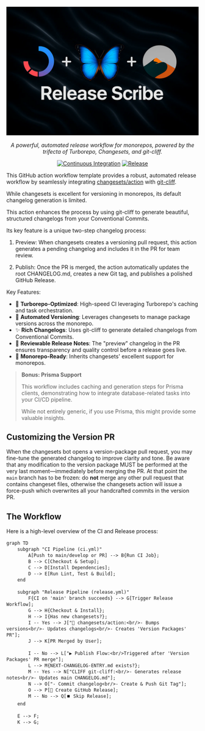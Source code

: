 <div align="center">

![Release Scribe](./.github/logo.webp)

*A powerful, automated release workflow for monorepos, powered by the trifecta of Turborepo, Changesets, and git-cliff.*

[![Continuous Integration](https://github.com/ClinWise/release-scribe/actions/workflows/ci.yml/badge.svg)](https://github.com/ClinWise/release-scribe/actions/workflows/ci.yml)
[![Release](https://github.com/ClinWise/release-scribe/actions/workflows/release.yml/badge.svg)](https://github.com/ClinWise/release-scribe/actions/workflows/release.yml)

</div>

This GitHub action workflow template provides a robust, automated release workflow by seamlessly integrating
[changesets/action](https://github.com/changesets/action) with [git-cliff](https://github.com/orhun/git-cliff).

While changesets is excellent for versioning in monorepos, its default changelog generation is limited. 

This action enhances the process by using git-cliff to generate beautiful, structured changelogs from your Conventional Commits.

Its key feature is a unique two-step changelog process:

1. Preview: When changesets creates a versioning pull request, this action generates a pending changelog and includes it in the PR for team review.

2. Publish: Once the PR is merged, the action automatically updates the root CHANGELOG.md, creates a new Git tag, and publishes a polished GitHub Release.

Key Features:
- 🚀 **Turborepo-Optimized**: High-speed CI leveraging Turborepo's caching and task orchestration.
- 🔄 **Automated Versioning**: Leverages changesets to manage package versions across the monorepo.
- ✨ **Rich Changelogs**: Uses git-cliff to generate detailed changelogs from Conventional Commits.
- 👀 **Reviewable Release Notes**: The "preview" changelog in the PR ensures transparency and quality control before a release goes live.
- 🌳 **Monorepo-Ready**: Inherits changesets' excellent support for monorepos.

> **Bonus: Prisma Support**
> 
> This workflow includes caching and generation steps for Prisma clients, demonstrating how to integrate database-related tasks into your CI/CD pipeline.
> 
> While not entirely generic, if you use Prisma, this might provide some valuable insights.

## Customizing the Version PR

When the changesets bot opens a version-package pull request, you may fine-tune the generated changelog to improve clarity and tone. Be aware that any modification to the version package MUST be performed at the very last moment—immediately before merging the PR. At that point the `main` branch has to be frozen: do **not** merge any other pull request that contains changeset files, otherwise the changesets action will issue a force-push which overwrites all your handcrafted commits in the version PR.

## The Workflow

Here is a high-level overview of the CI and Release process:


```mermaid
graph TD
    subgraph "CI Pipeline (ci.yml)"
        A[Push to main/develop or PR] --> B{Run CI Job};
        B --> C[Checkout & Setup];
        C --> D[Install Dependencies];
        D --> E[Run Lint, Test & Build];
    end

    subgraph "Release Pipeline (release.yml)"
        F{CI on 'main' branch succeeds} --> G[Trigger Release Workflow];
        G --> H{Checkout & Install};
        H --> I{Has new changesets?};
        I -- Yes --> J["🤖 changesets/action:<br/>- Bumps versions<br/>- Updates changelogs<br/>- Creates 'Version Packages' PR"];
        J --> K[PR Merged by User];

        I -- No --> L["▶️ Publish Flow:<br/>Triggered after 'Version Packages' PR merge"];
        L --> M{NEXT-CHANGELOG-ENTRY.md exists?};
        M -- Yes --> N["CLIFF git-cliff:<br/>- Generates release notes<br/>- Updates main CHANGELOG.md"];
        N --> O["- Commit changelog<br/>- Create & Push Git Tag"];
        O --> P[🚀 Create GitHub Release];
        M -- No --> Q[⏹️ Skip Release];
    end

    E --> F;
    K --> G;
```